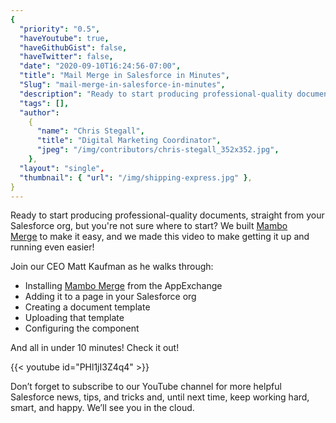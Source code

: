 ```yaml
---
{
  "priority": "0.5",
  "haveYoutube": true,
  "haveGithubGist": false,
  "haveTwitter": false,
  "date": "2020-09-10T16:24:56-07:00",
  "title": "Mail Merge in Salesforce in Minutes",
  "Slug": "mail-merge-in-salesforce-in-minutes",
  "description": "Ready to start producing professional-quality documents, straight from your Salesforce org but you’re not sure where to start? We built...",
  "tags": [],
  "author":
    {
      "name": "Chris Stegall",
      "title": "Digital Marketing Coordinator",
      "jpeg": "/img/contributors/chris-stegall_352x352.jpg",
    },
  "layout": "single",
  "thumbnail": { "url": "/img/shipping-express.jpg" },
}
---
```


Ready to start producing professional-quality documents, straight from your Salesforce org, but you're not sure where to start? We built [Mambo Merge](https://appexchange.salesforce.com/appxListingDetail?listingId=a0N3u00000MBinOEAT) to make it easy, and we made this video to make getting it up and running even easier!

Join our CEO Matt Kaufman as he walks through:

- Installing [Mambo Merge](https://appexchange.salesforce.com/appxListingDetail?listingId=a0N3u00000MBinOEAT) from the AppExchange
- Adding it to a page in your Salesforce org
- Creating a document template
- Uploading that template
- Configuring the component

And all in under 10 minutes! Check it out!

{{< youtube id="PHl1jI3Z4q4" >}}

Don’t forget to subscribe to our YouTube channel for more helpful Salesforce news, tips, and tricks and, until next time, keep working hard, smart, and happy. We’ll see you in the cloud.
